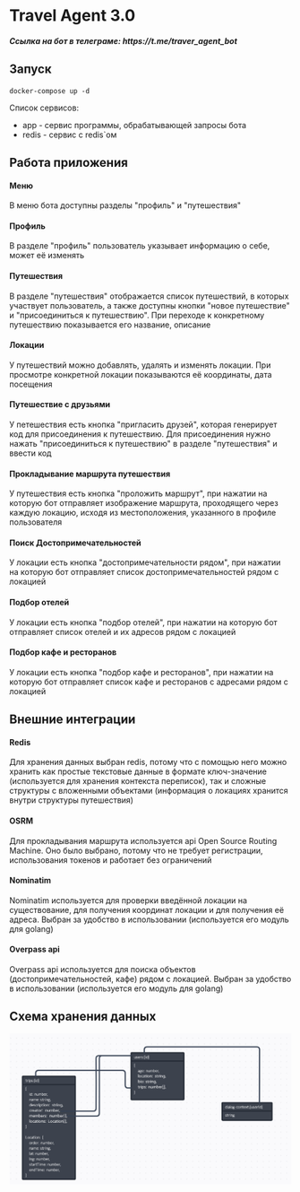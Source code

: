 <h1>Travel Agent 3.0</h1>

<h5>Ссылка на бот в телеграме: https://t.me/traver_agent_bot<h5>

<h2>Запуск</h2>

```
docker-compose up -d
```

<p>
    Список сервисов:
    <ul>
        <li>app - сервис программы, обрабатывающей запросы бота</li>
        <li>redis - сервис с redis`ом</li>
    </ul>
</p>

<h2>Работа приложения</h2>

<h4>Меню</h4>
<p>В меню бота доступны разделы "профиль" и "путешествия"</p>
<h4>Профиль</h4>
<p>В разделе "профиль" пользователь указывает информацию о себе, может её изменять</p>
<h4>Путешествия</h4>
<p>В разделе "путешествия" отображается список путешествий, в которых участвует пользователь, а также доступны кнопки "новое путешествие" и "присоединиться к путешествию". При переходе к конкретному путешествию показывается его название, описание</p>
<h4>Локации</h4>
<p>У путешествий можно добавлять, удалять и изменять локации. При просмотре конкретной локации показываются её координаты, дата посещения</p>
<h4>Путешествие с друзьями</h4>
<p>У петешествия есть кнопка "пригласить друзей", которая генерирует код для присоединения к путешествию. Для присоединения нужно нажать "присоединиться к путешествию" в разделе "путешествия" и ввести код</p>
<h4>Прокладывание маршрута путешествия</h4>
<p>У путешествия есть кнопка "проложить маршрут", при нажатии на которую бот отправляет изображение маршрута, проходящего через каждую локацию, исходя из местоположения, указанного в профиле пользователя</p>
<h4>Поиск Достопримечательностей</h4>
<p>У локации есть кнопка "достопримечательности рядом", при нажатии на которую бот отправляет список достопримечательностей рядом с локацией</p>
<h4>Подбор отелей</h4>
<p>У локации есть кнопка "подбор отелей", при нажатии на которую бот отправляет список отелей и их адресов рядом с локацией</p>
<h4>Подбор кафе и ресторанов</h4>
<p>У локации есть кнопка "подбор кафе и ресторанов", при нажатии на которую бот отправляет список кафе и ресторанов с адресами рядом с локацией</p>

<h2>Внешние интеграции</h2>
<h4>Redis</h4>
<p>Для хранения данных выбран redis, потому что с помощью него можно хранить как простые текстовые данные в формате ключ-значение (используется для хранения контекста переписок), так и сложные структуры с вложенными объектами (информация о локациях хранится внутри структуры путешествия)</p>
<h4>OSRM</h4>
<p>Для прокладывания маршрута используется api Open Source Routing Machine. Оно было выбрано, потому что не требует регистрации, использования токенов и работает без ограничений</p>
<h4>Nominatim</h4>
<p>Nominatim используется для проверки введённой локации на существование, для получения координат локации и для получения её адреса. Выбран за удобство в использовании (используется его модуль для golang)</p>
<h4>Overpass api</h4>
<p>Overpass api используется для поиска объектов (достопримечательностей, кафе) рядом с локацией. Выбран за удобство в использовании (используется его модуль для golang)</p>

<h2>Схема хранения данных</h2>
<img src="./assets/data-scheme.png">
